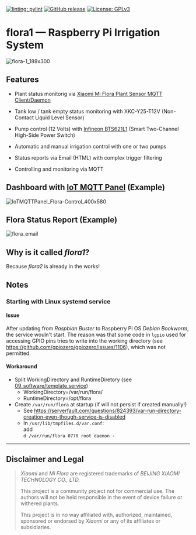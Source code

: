[![linting: pylint](https://github.com/matthias-bs/flora1/actions/workflows/pylint.yml/badge.svg)](https://github.com/matthias-bs/flora1/actions/workflows/pylint.yml)
[![GitHub release](https://img.shields.io/github/release/matthias-bs/flora1?maxAge=3600)](https://github.com/matthias-bs/flora1/releases)
[![License: GPLv3](https://img.shields.io/badge/license-GPLv3-green)](https://github.com/matthias-bs/flora1/blob/main/LICENSE)

# flora1 &mdash; Raspberry Pi Irrigation System


![flora-1_188x300](https://user-images.githubusercontent.com/83612361/120393655-9590ad80-c332-11eb-8bba-2d2cbcf6389f.jpg)


## Features
* Plant status monitorig via [Xiaomi Mi Flora Plant Sensor MQTT Client/Daemon](https://github.com/ThomDietrich/miflora-mqtt-daemon)
* Tank low / tank empty status monitoring with XKC-Y25-T12V (Non-Contact Liquid Level Sensor)
* Pump control (12 Volts) with [Infineon BTS621L1](https://www.infineon.com/cms/en/product/power/smart-low-side-high-side-switches/high-side-switches/classic-profet-12v-automotive-smart-high-side-switch/bts621l1-e3128a/) (Smart Two-Channel High-Side Power Switch)
* Automatic and manual irrigation control with one or two pumps
* Status reports via Email (HTML) with complex trigger filtering

* Controlling and monitoring via MQTT 


## Dashboard with [IoT MQTT Panel](https://snrlab.in/iot/iot-mqtt-panel-user-guide) (Example)

![IoTMQTTPanel_Flora-Control_400x580](https://user-images.githubusercontent.com/83612361/120223811-7adf0b80-c242-11eb-98a7-2d18f1335ca9.png)

## Flora Status Report (Example)

![flora_email](https://user-images.githubusercontent.com/83612361/120225128-f5108f80-c244-11eb-9133-0f7b753c0b68.png)

## Why is it called _flora1_?

Because _flora2_ is already in the works!

## Notes

### Starting with Linux systemd service

#### Issue

After updating from *Raspbian Buster* to Raspberry Pi OS *Debian Bookworm*, the service wouln't start. The reason was that some code in `lgpio` used for accessing GPIO pins tries to write into the working directory (see https://github.com/gpiozero/gpiozero/issues/1106), which was not permitted.

#### Workaround

* Split WorkingDirectory and RuntimeDiretory (see [09_software/template.service](https://github.com/matthias-bs/Flora1/blob/2-starting-via-linux-systemd-service-fails/09_software/template.service))
  * WorkingDirectory=/var/run/flora/
  * RuntimeDirectory=/opt/flora
* Create `/var/run/flora` at startup (if will not persist if created manually!)
  * See https://serverfault.com/questions/824393/var-run-directory-creation-even-though-service-is-disabled
  * In `/usr/lib/tmpfiles.d/var.conf`:<br>
    add<br>
    `d /var/run/flora 0770 root daemon -`

----

## Disclaimer and Legal

> *Xiaomi* and *Mi Flora* are registered trademarks of *BEIJING XIAOMI TECHNOLOGY CO., LTD.*
>
> This project is a community project not for commercial use.
> The authors will not be held responsible in the event of device failure or withered plants.
>
> This project is in no way affiliated with, authorized, maintained, sponsored or endorsed by *Xiaomi* or any of its affiliates or subsidiaries.
